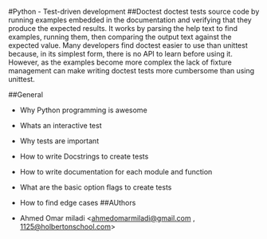 #Python - Test-driven development
##Doctest
    doctest tests source code by running examples embedded in the documentation and verifying 
    that they produce the expected results. It works by parsing the help text to find examples, 
    running them, then comparing the output text against the expected value. Many developers find 
    doctest easier to use than unittest because, in its simplest form, there is no API 
    to learn before using it. However, as the examples become more complex the lack 
    of fixture management can make writing doctest tests more cumbersome than using unittest.

##General

  - Why Python programming is awesome
  - Whats an interactive test
  - Why tests are important
  - How to write Docstrings to create tests
  - How to write documentation for each module and function
  - What are the basic option flags to create tests
  - How to find edge cases
##AUthors

  - Ahmed Omar miladi <ahmedomarmiladi@gmail.com , 1125@holbertonschool.com>
